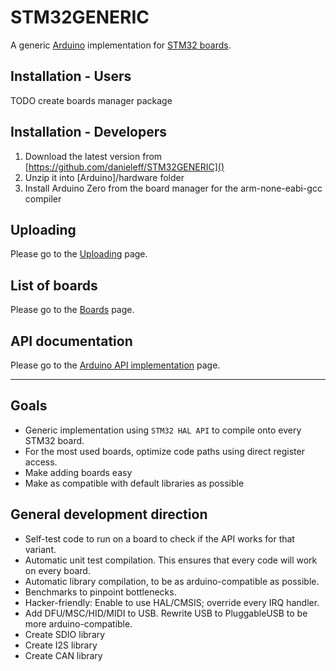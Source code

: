 # STM32GENERIC

A generic [Arduino](https://www.arduino.cc/) implementation for [STM32 boards](boards.md).

## Installation - Users

TODO create boards manager package

## Installation - Developers

1. Download the latest version from [https://github.com/danieleff/STM32GENERIC]()
2. Unzip it into [Arduino]/hardware folder
3. Install Arduino Zero from the board manager for the arm-none-eabi-gcc compiler


## Uploading

Please go to the [Uploading](upload.md) page.

## List of boards

Please go to the [Boards](boards) page.

## API documentation

Please go to the [Arduino API implementation](arduino_api.md) page.

---

## Goals

* Generic implementation using `STM32 HAL API` to compile onto every STM32 board.
* For the most used boards, optimize code paths using direct register access.
* Make adding boards easy
* Make as compatible with default libraries as  possible

## General development direction

* Self-test code to run on a board to check if the API works for that variant.
* Automatic unit test compilation. This ensures that every code will work on every board.
* Automatic library compilation, to be as arduino-compatible as possible.
* Benchmarks to pinpoint bottlenecks.
* Hacker-friendly: Enable to use HAL/CMSIS; override every IRQ handler.
* Add DFU/MSC/HID/MIDI to USB. Rewrite USB to PluggableUSB to be more arduino-compatible.
* Create SDIO library
* Create I2S library
* Create CAN library
